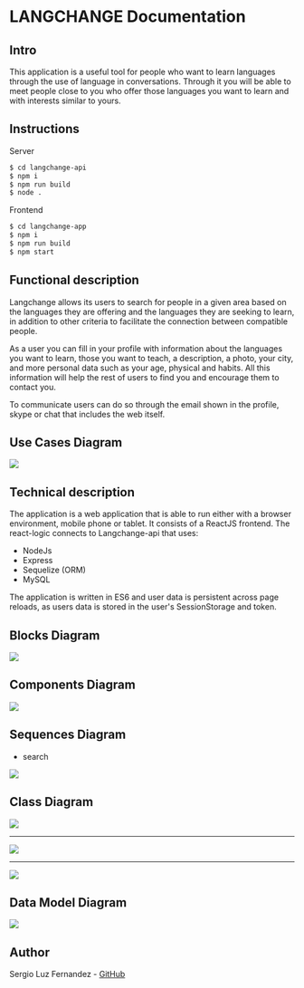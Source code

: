 # LANGCHANGE Documentation

## Intro

This application is a useful tool for people who want to learn languages through the use of language in conversations. Through it you will be able to meet people close to you who offer those languages you want to learn and with interests similar to yours.

<!-- ### Screen Shots

![](images/full-home-side.png)
![](images/collection-side.png)
![](images/spectate-side.png) -->

## Instructions

Server

```bash
$ cd langchange-api
$ npm i
$ npm run build
$ node .
```

Frontend

```bash
$ cd langchange-app
$ npm i
$ npm run build
$ npm start
```

## Functional description

Langchange allows its users to search for people in a given area based on the languages they are offering and the languages they are seeking to learn, in addition to other criteria to facilitate the connection between compatible people.

As a user you can fill in your profile with information about the languages you want to learn, those you want to teach, a description, a photo, your city, and more personal data such as your age, physical and habits.  All this information will help the rest of users to find you and encourage them to contact you.

To communicate users can do so through the email shown in the profile, skype or chat that includes the web itself. 

## Use Cases Diagram

![](images/use-cases.jpg)



## Technical description

The application is a web application that is able to run either with a browser environment, mobile phone or tablet. It consists of a ReactJS frontend. The react-logic connects to Langchange-api that uses:

- NodeJs
- Express
- Sequelize (ORM)
- MySQL

The application is written in ES6 and user data is persistent across page reloads, as users data is stored in the user's SessionStorage and token.  

## Blocks Diagram

![](images/blocks-diagram.jpg)

## Components Diagram

![](images/Component-diagram.jpg)

## Sequences Diagram

- search

![](images/Search-users.jpg)

## Class Diagram

![](images/class-diagram1.jpg) 
***

![](images/class-diagram2.jpg) 

***
![](images/class-diagram3.jpg) 

## Data Model Diagram

![](images/data-model.jpg) 

## Author

Sergio Luz Fernandez - [GitHub](https://github.com/sergioluz90)